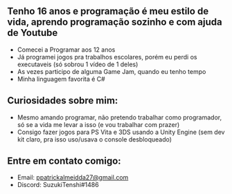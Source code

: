 ## Tenho 16 anos e programação é meu estilo de vida, aprendo programação sozinho e com ajuda de Youtube

- Comecei a Programar aos 12 anos
- Já programei jogos pra trabalhos escolares, porém eu perdi os executaveis (só sobrou 1 vídeo de 1 deles)
- As vezes participo de alguma Game Jam, quando eu tenho tempo
- Minha linguagem favorita é C#

## Curiosidades sobre mim:
- Mesmo amando programar, não pretendo trabalhar como programador, só se a vida me levar a isso (e vou trabalhar com prazer)
- Consigo fazer jogos para PS Vita e 3DS usando a Unity Engine (sem dev kit claro, pra isso uso/usava o console desbloqueado)

## Entre em contato comigo: 
- Email: ppatrickalmeidda27@gmail.com
- Discord: SuzukiTenshi#1486
